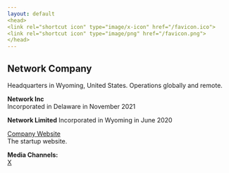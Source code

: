 ```yaml
---
layout: default
<head>
<link rel="shortcut icon" type="image/x-icon" href="/favicon.ico">
<link rel="shortcut icon" type="image/png" href="/favicon.png">
</head>
---
```


## Network Company

Headquarters in Wyoming, United States. Operations globally and remote.

**Network Inc**
<br>
Incorporated in Delaware in November 2021
<br>

**Network Limited**
Incorporated in Wyoming in June 2020
<br>

<a href="https://netxork.com">Company Website</a>
<br>
The startup website.

**Media Channels:**
<br>
<a href="https://x.com/netxork">X</a>


